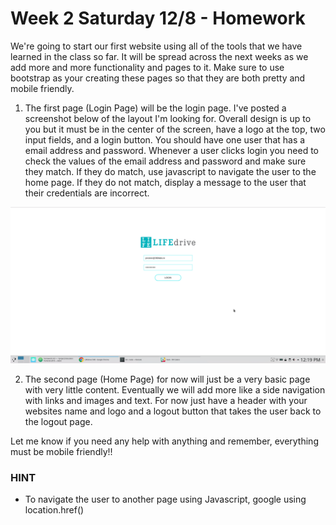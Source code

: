 # Week 2 Saturday 12/8 - Homework

We're going to start our first website using all of the tools that we have learned in the class so far. It will be spread across the next weeks as we add more and more functionality and pages to it. Make sure to use bootstrap as your creating these pages so that they are both pretty and mobile friendly.

1. The first page (Login Page) will be the login page. I've posted a screenshot below of the layout I'm looking for. Overall design is up to you but it must be in the center of the screen, have a logo at the top, two input fields, and a login button. You should have one user that has a email address and password. Whenever a user clicks login you need to check the values of the email address and password and make sure they match. If they do match, use javascript to navigate the user to the home page. If they do not match, display a message to the user that their credentials are incorrect.

![Login Page Layout Example](https://github.com/FXschwartz/okcoders-frontend-2018/blob/master/module-3/week-2/login-page.png)

2. The second page (Home Page) for now will just be a very basic page with very little content. Eventually we will add more like a side navigation with links and images and text. For now just have a header with your websites name and logo and a logout button that takes the user back to the logout page.

Let me know if you need any help with anything and remember, everything must be mobile friendly!!

### HINT
- To navigate the user to another page using Javascript, google using location.href()
